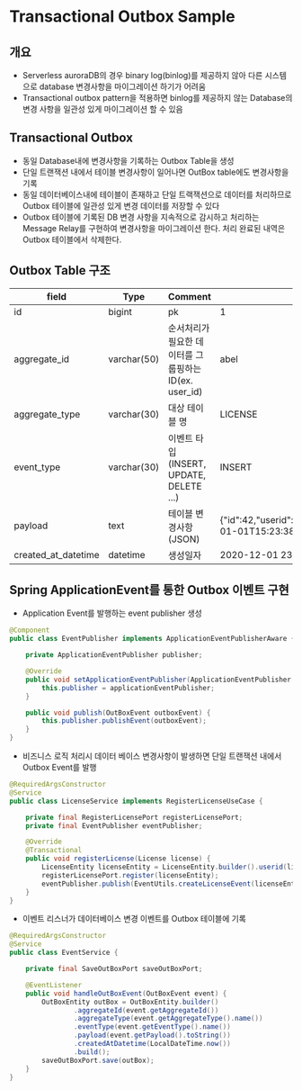 # Transactional Outbox Sample

## 개요
- Serverless auroraDB의 경우 binary log(binlog)를 제공하지 않아 다른 시스템으로 database 변경사항을 마이그레이션 하기가 어려움
- Transactional outbox pattern을 적용하면 binlog를 제공하지 않는 Database의 변경 사항을 일관성 있게 마이그레이션 할 수 있음  

## Transactional Outbox
- 동일 Database내에 변경사항을 기록하는 Outbox Table을 생성
- 단일 트랜잭션 내에서 테이블 변경사항이 일어나면 OutBox table에도 변경사항을 기록
- 동일 데이터베이스내에 테이블이 존재하고 단일 트랙잭션으로 데이터를 처리하므로 Outbox 테이블에 일관성 있게 변경 데이터를 저장할 수 있다
- Outbox 테이블에 기록된 DB 변경 사항을 지속적으로 감시하고 처리하는 Message Relay를 구현하여 변경사항을 마이그레이션 한다. 처리 완료된 내역은 Outbox 테이블에서 삭제한다.

## Outbox Table 구조
field | Type | Comment | Sample
-----|-----|----------|----------
id | bigint | pk | 1
aggregate_id | varchar(50) | 순서처리가 필요한 데이터를 그룹핑하는 ID(ex. user_id) | abel
aggregate_type | varchar(30) | 대상 테이블 명 | LICENSE
event_type | varchar(30) | 이벤트 타입(INSERT, UPDATE, DELETE ...) | INSERT 
payload | text | 테이블 변경사항(JSON) | {"id":42,"userid":"abel","episode_id":14562,"expire_at_datetime":"2021-01-01T15:23:38Z"}
created_at_datetime | datetime | 생성일자 | 2020-12-01 23:38:39.616869
## Spring ApplicationEvent를 통한 Outbox 이벤트 구현
- Application Event를 발행하는 event publisher 생성
~~~java
@Component
public class EventPublisher implements ApplicationEventPublisherAware {

    private ApplicationEventPublisher publisher;

    @Override
    public void setApplicationEventPublisher(ApplicationEventPublisher applicationEventPublisher) {
        this.publisher = applicationEventPublisher;
    }

    public void publish(OutBoxEvent outboxEvent) {
        this.publisher.publishEvent(outboxEvent);
    }
}
~~~
- 비즈니스 로직 처리시 데이터 베이스 변경사항이 발생하면 단일 트랜잭션 내에서 Outbox Event를 발행
~~~java
@RequiredArgsConstructor
@Service
public class LicenseService implements RegisterLicenseUseCase {

    private final RegisterLicensePort registerLicensePort;
    private final EventPublisher eventPublisher;

    @Override
    @Transactional
    public void registerLicense(License license) {
        LicenseEntity licenseEntity = LicenseEntity.builder().userid(license.getUserid()).episodeId(license.getEpisodeId()).expireAtDatetime(license.getExpireAtDatetime()).build();
        registerLicensePort.register(licenseEntity);
        eventPublisher.publish(EventUtils.createLicenseEvent(licenseEntity, EventUtils.EventType.INSERT));
    }
}
~~~
- 이벤트 리스너가 데이터베이스 변경 이벤트를 Outbox 테이블에 기록
~~~java
@RequiredArgsConstructor
@Service
public class EventService {

    private final SaveOutBoxPort saveOutBoxPort;

    @EventListener
    public void handleOutBoxEvent(OutBoxEvent event) {
        OutBoxEntity outBox = OutBoxEntity.builder()
                .aggregateId(event.getAggregateId())
                .aggregateType(event.getAggregateType().name())
                .eventType(event.getEventType().name())
                .payload(event.getPayload().toString())
                .createdAtDatetime(LocalDateTime.now())
                .build();
        saveOutBoxPort.save(outBox);
    }
}
~~~




